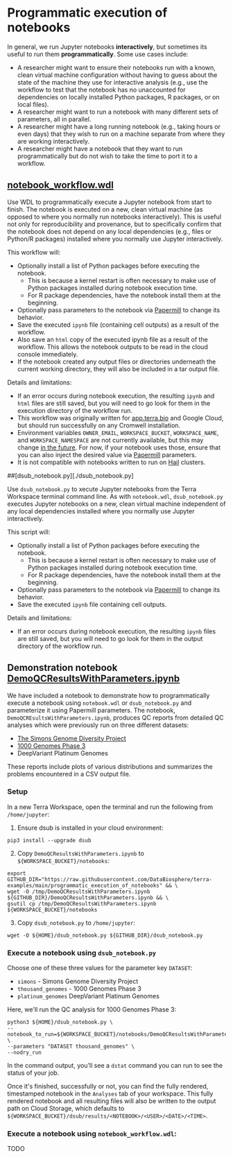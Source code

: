 # Programmatic execution of notebooks

In general, we run Jupyter notebooks **interactively**, but sometimes its useful to run them **programmatically**. Some use cases include:

* A researcher might want to ensure their notebooks run with a known, clean virtual machine configuration without having to guess about the state of the machine they use for interactive analysis (e.g., use the workflow to test that the notebook has no unaccounted for dependencies on locally installed Python packages, R packages, or on local files).
* A researcher might want to run a notebook with many different sets of parameters, all in parallel.
* A researcher might have a long running notebook (e.g., taking hours or even days) that they wish to run on a machine separate from where they are working interactively.
* A researcher might have a notebook that they want to run programmatically but do not wish to take the time to port it to a workflow.

## [notebook_workflow.wdl](./notebook_workflow.wdl)

Use WDL to programmatically execute a Jupyter notebook from start to finish. The notebook is executed on a new, clean
virtual machine (as opposed to where you normally run notebooks interactively).
This is useful not only for reproducibility and provenance, but to specifically confirm that the notebook
does not depend on any local dependencies (e.g., files or Python/R packages) installed where you normally
use Jupyter interactively.

This workflow will:
* Optionally install a list of Python packages before executing the notebook.
  * This is because a kernel restart is often necessary to make use of Python packages installed during notebook execution time.
  * For R package dependencies, have the notebook install them at the beginning.
* Optionally pass parameters to the notebook via [Papermill](https://papermill.readthedocs.io/) to change its behavior.
* Save the executed `ipynb` file (containing cell outputs) as a result of the workflow.
* Also save an `html` copy of the executed ipynb file as a result of the workflow. This allows the notebook outputs to be read in the cloud console immediately.
* If the notebook created any output files or directories underneath the current working directory, they will also be included in a tar output file.

Details and limitations:
* If an error occurs during notebook execution, the resulting `ipynb` and `html` files are still saved, but
you will need to go look for them in the execution directory of the workflow run.
* This workflow was originally written for [app.terra.bio](https://app.terra.bio) and Google Cloud, but should run successfully on any Cromwell installation.
* Environment variables `OWNER_EMAIL`, `WORKSPACE_BUCKET`, `WORKSPACE_NAME`, and `WORKSPACE_NAMESPACE` are not currently available, but this may change [in the future](https://www.google.com/url?q=https://support.terra.bio/hc/en-us/community/posts/4411972716443-Make-workspace-environment-variables-available-in-workflow-configuration&sa=D&source=docs&ust=1661812248047678&usg=AOvVaw0jzAJVDbmwco9I4jFIu85L). For now, if your notebook uses those, ensure that you can also inject the desired value via [Papermill](https://papermill.readthedocs.io/) parameters.
* It is not compatible with notebooks written to run on [Hail](https://hail.is/) clusters.

##[dsub_notebook.py][./dsub_notebook.py]

Use `dsub_notebook.py` to xecute Jupyter notebooks from the Terra Workspace terminal command line.  As with `notebook.wdl`,
`dsub_notebook.py` executes Jupyter notebooks on a new, clean virtual machine independent of any local dependencies installed where you normally use
Jupyter interactively.

This script will:
* Optionally install a list of Python packages before executing the notebook.
  * This is because a kernel restart is often necessary to make use of Python packages installed during notebook execution time.
  * For R package dependencies, have the notebook install them at the beginning.
* Optionally pass parameters to the notebook via [Papermill](https://papermill.readthedocs.io/) to change its behavior.
* Save the executed `ipynb` file containing cell outputs.

Details and limitations:
* If an error occurs during notebook execution, the resulting `ipynb` files are still saved, but
you will need to go look for them in the output directory of the workflow run.

## Demonstration notebook [DemoQCResultsWithParameters.ipynb](./DemoQCResultsWithParameters.ipynb)

We have included a notebook to demonstrate how to programmatically execute a notebook using  `notebook.wdl` or
`dsub_notebook.py` and parameterize it using Papermill parameters. The notebook, `DemoQCREsultsWithParameters.ipynb`, produces
QC reports from detailed QC analyses which were previously run on three different datasets:

* [The Simons Genome Diversity Project](https://www.simonsfoundation.org/simons-genome-diversity-project/)
* [1000 Genomes Phase 3](https://www.internationalgenome.org/category/phase-3/)
* DeepVariant Platinum Genomes

These reports include plots of various distributions and summarizes the problems encountered in a CSV output file. 

### Setup

In a new Terra Workspace, open the terminal and run the following from `/home/jupyter`:

1. Ensure dsub is installed in your cloud environment:

```
pip3 install --upgrade dsub
```

2. Copy `DemoQCResultsWithParameters.ipynb` to `${WORKSPACE_BUCKET}/notebooks`:
```
export GITHUB_DIR="https://raw.githubusercontent.com/DataBiosphere/terra-examples/main/programmatic_execution_of_notebooks" && \
wget -O /tmp/DemoQCResultsWithParameters.ipynb ${GITHUB_DIR}/DemoQCResultsWithParameters.ipynb && \
gsutil cp /tmp/DemoQCResultsWithParameters.ipynb ${WORKSPACE_BUCKET}/notebooks
```

3. Copy `dsub_notebook.py` to `/home/jupyter`:
```
wget -O ${HOME}/dsub_notebook.py ${GITHUB_DIR}/dsub_notebook.py
```

### Execute a notebook using `dsub_notebook.py`

Choose one of these three values for the parameter key `DATASET`:

  * `simons` - Simons Genome Diversity Project
  * `thousand_genomes` - 1000 Genomes Phase 3
  * `platinum_genomes` DeepVariant Platinum Genomes

Here, we'll run the QC analysis for 1000 Genomes Phase 3:

```
python3 ${HOME}/dsub_notebook.py \
--notebook_to_run=${WORKSPACE_BUCKET}/notebooks/DemoQCResultsWithParameters.ipynb \
--parameters "DATASET thousand_genomes" \
--nodry_run
```

In the command output, you'll see a `dstat` command you can run to see the status of your job.

Once it's finished, successfully or not, you can find the fully rendered, timestamped notebook in the `Analyses` tab
of your workspace. This fully rendered notebook and all resulting files will also be written to the output path on
Cloud Storage, which defaults to `${WORKSPACE_BUCKET}/dsub/results/<NOTEBOOK>/<USER>/<DATE>/<TIME>`.

### Execute a notebook using `notebook_workflow.wdl`:

TODO